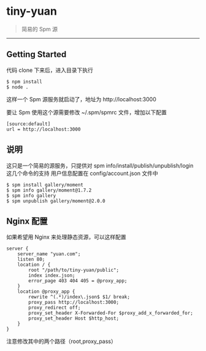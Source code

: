 # tiny-yuan

> 简易的 Spm 源

-----

## Getting Started

代码 clone 下来后，进入目录下执行

    $ npm install
    $ node .

这样一个 Spm 源服务就启动了，地址为 http://localhost:3000

要让 Spm 使用这个源需要修改 ~/.spm/spmrc 文件，增加以下配置

    [source:default]
    url = http://localhost:3000

## 说明

这只是一个简易的源服务，只提供对 spm info/install/publish/unpublish/login 这几个命令的支持
用户信息配置在 config/account.json 文件中

    $ spm install gallery/moment
    $ spm info gallery/moment@1.7.2
    $ spm info gallery
    $ spm unpublish gallery/moment@2.0.0

## Nginx 配置

如果希望用 Nginx 来处理静态资源，可以这样配置

```
server {
    server_name "yuan.com";
    listen 80;
    location / {
        root "/path/to/tiny-yuan/public";
        index index.json;
        error_page 403 404 405 = @proxy_app;
    }
    location @proxy_app {
        rewrite ^(.*)/index\.json$ $1/ break;
        proxy_pass http://localhost:3000;
        proxy_redirect off;
        proxy_set_header X-Forwarded-For $proxy_add_x_forwarded_for;
        proxy_set_header Host $http_host;
    }
}
```

注意修改其中的两个路径（root,proxy_pass）